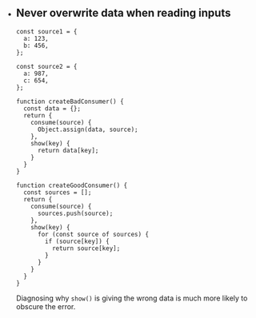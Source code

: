 * ## Never overwrite data when reading inputs

    ```
    const source1 = {
      a: 123,
      b: 456,
    };

    const source2 = {
      a: 987,
      c: 654, 
    };

    function createBadConsumer() {
      const data = {};
      return {
        consume(source) {
          Object.assign(data, source);
        },
        show(key) {
          return data[key];
        }
      }
    }

    function createGoodConsumer() {
      const sources = [];
      return {
        consume(source) {
          sources.push(source);
        },
        show(key) {
          for (const source of sources) {
            if (source[key]) {
              return source[key];
            }
          }
        }
      }
    }
    ```

    Diagnosing why `show()` is giving the wrong data is much more likely to obscure the error.
